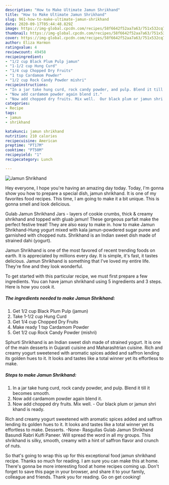 ```yaml
---
description: "How to Make Ultimate Jamun Shrikhand"
title: "How to Make Ultimate Jamun Shrikhand"
slug: 961-how-to-make-ultimate-jamun-shrikhand
date: 2020-09-17T05:44:48.829Z
image: https://img-global.cpcdn.com/recipes/58f6642f52aa7a63/751x532cq70/jamun-shrikhand-recipe-main-photo.jpg
thumbnail: https://img-global.cpcdn.com/recipes/58f6642f52aa7a63/751x532cq70/jamun-shrikhand-recipe-main-photo.jpg
cover: https://img-global.cpcdn.com/recipes/58f6642f52aa7a63/751x532cq70/jamun-shrikhand-recipe-main-photo.jpg
author: Eliza Harmon
ratingvalue: 4
reviewcount: 49458
recipeingredient:
- "1/2 cup Black Plum Pulp jamun"
- "1-1/2 cup Hung Curd"
- "1/4 cup Chopped Dry Fruits"
- "1 tsp Cardamom Powder"
- "1/2 cup Rock Candy Powder mishri"
recipeinstructions:
- "In a jar take hung curd, rock candy powder, and pulp. Blend it till it becomes smooth."
- "Now add cardamom powder again blend it."
- "Now add chopped dry fruits. Mix well.  Our black plum or jamun shri khand is ready."
categories:
- Recipe
tags:
- jamun
- shrikhand

katakunci: jamun shrikhand 
nutrition: 210 calories
recipecuisine: American
preptime: "PT17M"
cooktime: "PT50M"
recipeyield: "1"
recipecategory: Lunch

---
```



![Jamun Shrikhand](https://img-global.cpcdn.com/recipes/58f6642f52aa7a63/751x532cq70/jamun-shrikhand-recipe-main-photo.jpg)

Hey everyone, I hope you're having an amazing day today. Today, I'm gonna show you how to prepare a special dish, jamun shrikhand. It is one of my favorites food recipes. This time, I am going to make it a bit unique. This is gonna smell and look delicious.

Gulab Jamun Shrikhand Jars - layers of cookie crumbs, thick &amp; creamy shrikhand and topped with gluab jamun! These gorgeous parfait make the perfect festive treat! They are also easy to make in. how to make Jamun Shrikhand-Hung yogurt mixed with kala jamun-powdered sugar puree and garnished with chopped nuts. Shrikhand is an Indian sweet dish made of strained dahi (yogurt).

Jamun Shrikhand is one of the most favored of recent trending foods on earth. It is appreciated by millions every day. It is simple, it's fast, it tastes delicious. Jamun Shrikhand is something that I've loved my entire life. They're fine and they look wonderful.


To get started with this particular recipe, we must first prepare a few ingredients. You can have jamun shrikhand using 5 ingredients and 3 steps. Here is how you cook it.

<!--inarticleads1-->

##### The ingredients needed to make Jamun Shrikhand:

1. Get 1/2 cup Black Plum Pulp (jamun)
1. Take 1-1/2 cup Hung Curd
1. Get 1/4 cup Chopped Dry Fruits
1. Make ready 1 tsp Cardamom Powder
1. Get 1/2 cup Rock Candy Powder (mishri)


Sphurti Shrikhand is an Indian sweet dish made of strained yogurt. It is one of the main desserts in Gujarati cuisine and Maharashtrian cuisine. Rich and creamy yogurt sweetened with aromatic spices added and saffron lending its golden hues to it. It looks and tastes like a total winner yet its effortless to make. 

<!--inarticleads2-->

##### Steps to make Jamun Shrikhand:

1. In a jar take hung curd, rock candy powder, and pulp. Blend it till it becomes smooth.
1. Now add cardamom powder again blend it.
1. Now add chopped dry fruits. Mix well.  - Our black plum or jamun shri khand is ready.


Rich and creamy yogurt sweetened with aromatic spices added and saffron lending its golden hues to it. It looks and tastes like a total winner yet its effortless to make. Desserts. -None- Rasgullas Gulab Jamun Shrikhand Basundi Rabri Kulfi Paneer. Will spread the word in all my groups. This shrikhand is silky, smooth, creamy with a hint of saffron flavor and crunch of nuts. 

So that's going to wrap this up for this exceptional food jamun shrikhand recipe. Thanks so much for reading. I am sure you can make this at home. There's gonna be more interesting food at home recipes coming up. Don't forget to save this page in your browser, and share it to your family, colleague and friends. Thank you for reading. Go on get cooking!
